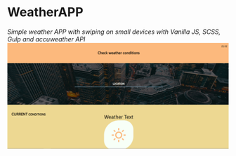 # WeatherAPP 
*Simple weather APP with swiping on small devices with Vanilla JS, SCSS, Gulp and accuweather API*
![Screenshot](ss.png)

